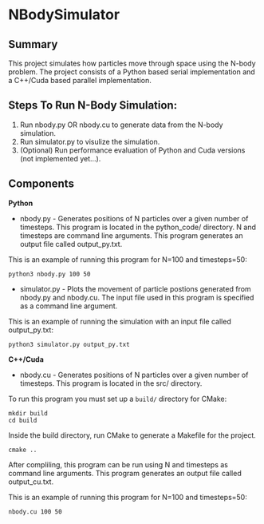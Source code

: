 # NBodySimulator
## Summary
This project simulates how particles move through space using the N-body problem. The project consists of a Python based serial implementation and a C++/Cuda based parallel implementation.

## Steps To Run N-Body Simulation:
1. Run nbody.py OR nbody.cu to generate data from the N-body simulation.
2. Run simulator.py to visulize the simulation.
3. (Optional) Run performance evaluation of Python and Cuda versions (not implemented yet...).

## Components
**Python**
* nbody.py - Generates positions of N particles over a given number of timesteps. This program is located in the python_code/ directory. N and timesteps are command line arguments. This program generates an output file called output_py.txt.

This is an example of running this program for N=100 and timesteps=50:

```
python3 nbody.py 100 50
 ```

* simulator.py - Plots the movement of particle postions generated from nbody.py and nbody.cu. The input file used in this program is specified as a command line argument.

This is an example of running the simulation with an input file called output_py.txt:

```
python3 simulator.py output_py.txt

```

**C++/Cuda**
* nbody.cu - Generates positions of N particles over a given number of timesteps. This program is located in the src/ directory.

To run this program you must set up a `build/` directory for CMake:

```
mkdir build
cd build
```

Inside the build directory, run CMake to generate a Makefile for the project.

```
cmake ..
```

After compliling, this program can be run using N and timesteps as command line arguments. This program generates an output file called output_cu.txt.

This is an example of running this program for N=100 and timesteps=50:

```
nbody.cu 100 50
```
